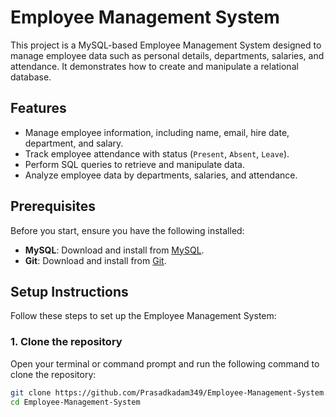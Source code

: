 # Employee Management System

This project is a MySQL-based Employee Management System designed to manage employee data such as personal details, departments, salaries, and attendance. It demonstrates how to create and manipulate a relational database.

## Features
- Manage employee information, including name, email, hire date, department, and salary.
- Track employee attendance with status (`Present`, `Absent`, `Leave`).
- Perform SQL queries to retrieve and manipulate data.
- Analyze employee data by departments, salaries, and attendance.

## Prerequisites

Before you start, ensure you have the following installed:
- **MySQL**: Download and install from [MySQL](https://dev.mysql.com/downloads/).
- **Git**: Download and install from [Git](https://git-scm.com/).

## Setup Instructions

Follow these steps to set up the Employee Management System:

### 1. Clone the repository

Open your terminal or command prompt and run the following command to clone the repository:

```bash
git clone https://github.com/Prasadkadam349/Employee-Management-System.git
cd Employee-Management-System

